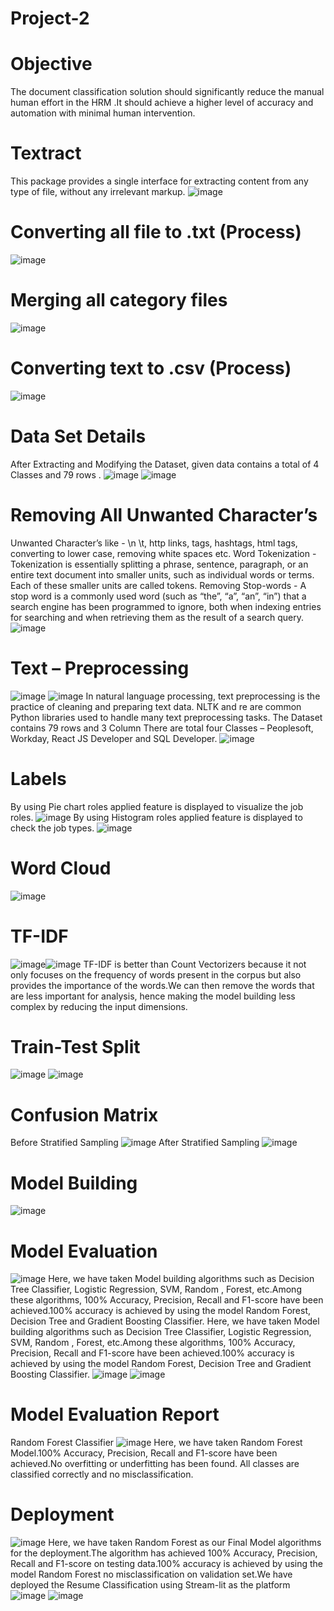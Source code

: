 # Project-2

# Objective
The document classification solution should significantly reduce the manual human effort in the HRM .It should achieve a higher level of accuracy and automation with minimal human intervention.

# Textract
This package provides a single interface for extracting content from any type of file, without any irrelevant markup.
![image](https://user-images.githubusercontent.com/101926069/191774047-5e0cea88-1f36-4172-9ca8-67f21ba10a66.png)

# Converting all file to .txt (Process)
![image](https://user-images.githubusercontent.com/101926069/191774289-67b7fea7-fead-4feb-af81-bc8121864066.png)

# Merging all category files
![image](https://user-images.githubusercontent.com/101926069/191774534-c128a362-874c-4bf8-9186-f1ec4285a5fc.png)

# Converting text to .csv (Process)
![image](https://user-images.githubusercontent.com/101926069/191774826-14105151-31b1-48f9-bb1b-2cd2dd1b6c99.png)

# Data Set Details
After Extracting and Modifying the Dataset, given data contains a total of 4 Classes and 79 rows . 
![image](https://user-images.githubusercontent.com/101926069/191775189-00292a4d-f482-4362-a5a4-05ec070bce2a.png)
![image](https://user-images.githubusercontent.com/101926069/191775280-eeb2f7f6-802e-4b7f-a92a-19e61b157d43.png)

# Removing All Unwanted Character’s
Unwanted Character’s like - \n \t, http links, tags, hashtags, html tags, converting to lower case, removing white spaces etc.
Word Tokenization - Tokenization is essentially splitting a phrase, sentence, paragraph, or an entire text document into smaller units, such as individual words or terms. Each of these smaller units are called tokens.
Removing Stop-words - A stop word is a commonly used word (such as “the”, “a”, “an”, “in”) that a search engine has been programmed to ignore, both when indexing entries for searching and when retrieving them as the result of a search query.
![image](https://user-images.githubusercontent.com/101926069/191775515-b54d836b-d38f-4859-bdab-3f733f643ce0.png)

# Text – Preprocessing
![image](https://user-images.githubusercontent.com/101926069/191775832-16baad2d-8502-48d1-9c59-915e549c174d.png)
![image](https://user-images.githubusercontent.com/101926069/191775880-10083804-432e-4878-bc34-84012665591c.png)
In natural language processing, text preprocessing is the practice of cleaning and preparing text data. NLTK and re are common Python libraries used to handle many text preprocessing tasks.
The Dataset contains 79 rows and 3 Column 
There are total four Classes – Peoplesoft, Workday, React JS Developer and SQL Developer.
![image](https://user-images.githubusercontent.com/101926069/191776257-afe1fb64-47d3-4941-8f1c-375aac5562ec.png)

# Labels
By using Pie chart roles applied feature is displayed to visualize the job roles.
![image](https://user-images.githubusercontent.com/101926069/191776750-5848dfb7-95d8-454c-8434-b2016dbb0aa9.png)
By using Histogram  roles applied feature is displayed to check the job types.
![image](https://user-images.githubusercontent.com/101926069/191777001-bafdc60d-1620-439a-815b-eeb90f4a3aaa.png)

# Word Cloud
![image](https://user-images.githubusercontent.com/101926069/191777149-34369ae3-95a7-4830-a102-44169c79e6de.png)

# TF-IDF
![image](https://user-images.githubusercontent.com/101926069/191777348-ec3e0eaf-e1d4-44b0-8e87-e4225b242c79.png)![image](https://user-images.githubusercontent.com/101926069/191777414-9d5bf23b-245b-465e-84e7-033e6b5b9c92.png)
TF-IDF is better than Count Vectorizers because it not only focuses on the frequency of words present in the corpus but also provides the importance of the words.We can then remove the words that are less important for analysis, hence making the model building less complex by reducing the input dimensions.

# Train-Test Split
![image](https://user-images.githubusercontent.com/101926069/191778132-ff739609-03a4-49d4-92ea-54fa0a335775.png)
![image](https://user-images.githubusercontent.com/101926069/191778204-0115ec57-5d83-4f1f-a32d-eed5c8676ab4.png)

# Confusion Matrix
Before Stratified Sampling
![image](https://user-images.githubusercontent.com/101926069/191778552-34d15d6b-c724-43ac-860c-f0ab4fec177a.png)
After Stratified Sampling 
![image](https://user-images.githubusercontent.com/101926069/191778674-d89a8648-2e12-426e-8bbc-4ce4c87346c3.png)

# Model Building 
![image](https://user-images.githubusercontent.com/101926069/191778877-f03e2fd0-1736-4eaa-9a8e-2ba8ca79964a.png)

# Model Evaluation
![image](https://user-images.githubusercontent.com/101926069/191779022-ba28db9c-47a7-477e-afc8-a7ce5814fcc3.png)
Here, we have taken Model building algorithms such as Decision Tree Classifier,  Logistic Regression, SVM, Random , Forest, etc.Among these algorithms, 100% Accuracy, Precision, Recall and F1-score have been achieved.100% accuracy is achieved by using the model Random Forest, Decision Tree and Gradient Boosting Classifier.
Here, we have taken Model building algorithms such as Decision Tree Classifier,  Logistic Regression, SVM, Random , Forest, etc.Among these algorithms, 100% Accuracy, Precision, Recall and F1-score have been achieved.100% accuracy is achieved by using the model Random Forest, Decision Tree and Gradient Boosting Classifier.
![image](https://user-images.githubusercontent.com/101926069/191779500-aaf9eac0-5d24-49d6-a95b-f01724ea7c8d.png)
![image](https://user-images.githubusercontent.com/101926069/191780884-0d3f107f-84ba-4572-8d4e-1c4f75dd70df.png)

#  Model Evaluation Report
Random Forest Classifier
![image](https://user-images.githubusercontent.com/101926069/191781130-5faa7f4c-f9aa-4324-84a4-6a9b7bee4efa.png)
Here, we have taken Random Forest Model.100% Accuracy, Precision, Recall and F1-score have been achieved.No overfitting or underfitting has been found. All classes are classified correctly and no misclassification.

# Deployment
![image](https://user-images.githubusercontent.com/101926069/191781591-694575ec-4bf9-465f-87a8-d07b5125b9b0.png)
Here, we have taken Random Forest as our Final Model algorithms for the deployment.The algorithm has achieved 100% Accuracy, Precision, Recall and F1-score on testing data.100% accuracy is achieved by using the model Random Forest no misclassification on validation set.We have deployed the Resume Classification using Stream-lit as the platform
![image](https://user-images.githubusercontent.com/101926069/191781953-f3457f50-71a9-4dcc-96ca-590e4c171813.png)
![image](https://user-images.githubusercontent.com/101926069/191782011-8ef5b5de-86e4-44b4-9032-5c84f1593ee8.png)













